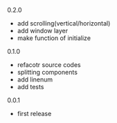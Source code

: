 0.2.0
- add scrolling(vertical/horizontal)
- add window layer
- make function of initialize

0.1.0
- refacotr source codes
- splitting components
- add linenum
- add tests

0.0.1
- first release
